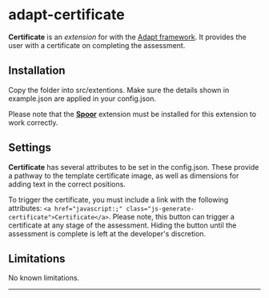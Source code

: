 # adapt-certificate

**Certificate** is an *extension* for with the [Adapt framework](https://github.com/adaptlearning/adapt_framework).
It provides the user with a certificate on completing the assessment.

## Installation

Copy the folder into src/extentions. Make sure the details shown in example.json are applied in your config.json.

Please note that the [**Spoor**](https://github.com/adaptlearning/adapt-contrib-spoor) extension must be installed for this extension to work correctly.

## Settings

**Certificate** has several attributes to be set in the config.json. These provide a pathway to the template certificate image, as well as dimensions for adding text in the correct positions.

To trigger the certificate, you must include a link with the following attributes: `<a href="javascript:;" class="js-generate-certificate">Certificate</a>`. Please note, this button can trigger a certificate at any stage of the assessment. Hiding the button until the assessment is complete is left at the developer's discretion.

## Limitations

No known limitations.


----------------------------

